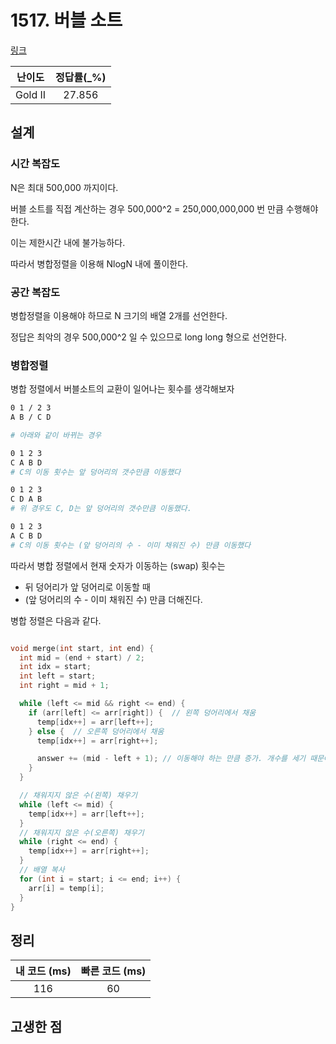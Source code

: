 # 1517. 버블 소트

[링크](https://www.acmicpc.net/problem/1517)

| 난이도  | 정답률(\_%) |
| :-----: | :---------: |
| Gold II |   27.856    |

## 설계

### 시간 복잡도

N은 최대 500,000 까지이다.

버블 소트를 직접 계산하는 경우 500,000^2 = 250,000,000,000 번 만큼 수행해야 한다.

이는 제한시간 내에 불가능하다.

따라서 병합정렬을 이용해 NlogN 내에 풀이한다.

### 공간 복잡도

병합정렬을 이용해야 하므로 N 크기의 배열 2개를 선언한다.

정답은 최악의 경우 500,000^2 일 수 있으므로 long long 형으로 선언한다.

### 병합정렬

병합 정렬에서 버블소트의 교환이 일어나는 횟수를 생각해보자

```sh
0 1 / 2 3
A B / C D

# 아래와 같이 바뀌는 경우

0 1 2 3
C A B D
# C의 이동 횟수는 앞 덩어리의 갯수만큼 이동했다

0 1 2 3
C D A B
# 위 경우도 C, D는 앞 덩어리의 갯수만큼 이동했다.

0 1 2 3
A C B D
# C의 이동 횟수는 (앞 덩어리의 수 - 이미 채워진 수) 만큼 이동했다
```

따라서 병합 정렬에서 현재 숫자가 이동하는 (swap) 횟수는

- 뒤 덩어리가 앞 덩어리로 이동할 때
- (앞 덩어리의 수 - 이미 채워진 수) 만큼 더해진다.

병합 정렬은 다음과 같다.

```cpp

void merge(int start, int end) {
  int mid = (end + start) / 2;
  int idx = start;
  int left = start;
  int right = mid + 1;

  while (left <= mid && right <= end) {
    if (arr[left] <= arr[right]) {  // 왼쪽 덩어리에서 채움
      temp[idx++] = arr[left++];
    } else {  // 오른쪽 덩어리에서 채움
      temp[idx++] = arr[right++];

      answer += (mid - left + 1); // 이동해야 하는 만큼 증가. 개수를 세기 때문에 + 1
    }
  }

  // 채워지지 않은 수(왼쪽) 채우기
  while (left <= mid) {
    temp[idx++] = arr[left++];
  }
  // 채워지지 않은 수(오른쪽) 채우기
  while (right <= end) {
    temp[idx++] = arr[right++];
  }
  // 배열 복사
  for (int i = start; i <= end; i++) {
    arr[i] = temp[i];
  }
}
```

## 정리

| 내 코드 (ms) | 빠른 코드 (ms) |
| :----------: | :------------: |
|     116      |       60       |

## 고생한 점

